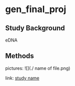 # gen_final_proj

## Study Background

eDNA

## Methods

pictures:
![](./ name of file.png)

link:
[study name](https://github.com/jthmiller/eDNA-metabarcoding-intro/tree/Gen711-811)
